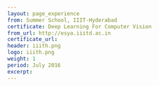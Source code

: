 ```yaml
---
layout: page_experience
from: Summer School, IIIT-Hyderabad
certificate: Deep Learning For Computer Vision
from_url: http://esya.iiitd.ac.in
certificate_url:
header: iiith.png
logo: iiith.png
weight: 1
period: July 2016
excerpt: 
---
```

